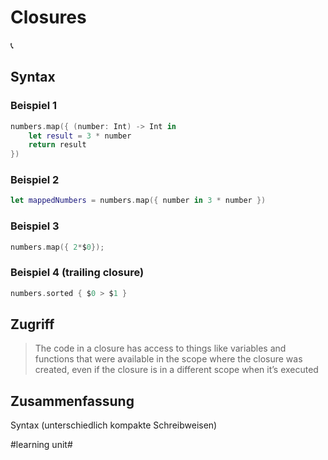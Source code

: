 # Closures
📞

## Syntax

### Beispiel 1
```swift
numbers.map({ (number: Int) -> Int in
    let result = 3 * number
    return result
})
```

### Beispiel 2

```swift
let mappedNumbers = numbers.map({ number in 3 * number })
```

### Beispiel 3

```swift
numbers.map({ 2*$0});
```

### Beispiel 4 (trailing closure)
```swift
numbers.sorted { $0 > $1 }
```

## Zugriff

> The code in a closure has access to things like variables and functions that were available in the scope where the closure was created, even if the closure is in a different scope when it’s executed

## Zusammenfassung
Syntax (unterschiedlich kompakte Schreibweisen)

#learning unit#
